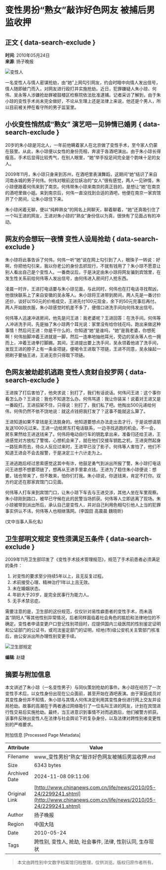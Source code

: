 # 变性男扮“熟女”敲诈好色网友 被捕后男监收押

## 正文 { data-search-exclude }


**时间**: 2010年05月24日  
**来源**: 扬子晚报  

![变性人](http://www.chinanews.com.cn/fileftp/2010/04/2010-04-23/U76P4T47D13180F981DT20100423110629.jpg)

一名变性人与情人密谋抢劫，由“她”上网勾引网友，约会时暗中向情人发出信号，情人随即破门而入，对网友进行殴打并实施抢劫。近日，犯罪嫌疑人朱小琼、何伟、吴永等人涉嫌抢劫罪被鼓楼区检察院依法批准逮捕。记者采访了解到，由于朱小琼的变性手术尚未完全做好，不论从生理上还是法律上来说，他还是个男人，所以目前被关押在看守所的男子监室里。

## 小伙变性悄然成“熟女” 演艺吧一见钟情已婚男 { data-search-exclude }

20岁的朱小琼是河北人，一年前他瞒着家人在北京做了变性手术，至今家人仍蒙在鼓里。从此，朱小琼便以女性的身份亮相，奔波于各酒吧演出。由于朱小琼长得瘦高，手术后显得比较秀气，在别人眼里，“她”举手投足间完全是个韵味十足的女人。

2009年11月，朱小琼只身来到苏州，在酒吧里表演舞蹈，这期间“她”结识了来自河南永城的男子何伟。何伟对眼前这位妖冶的“女人”很有感觉，两人一见钟情，朱小琼便跟着何伟来到了南京。何伟带朱小琼来南京的真正目的，是想让“她”在南京的酒吧里做小姐。来到南京后，何伟一直没找到合适的酒吧，他便在南京一家宾馆开了个房间，让朱小琼住下来。

朱小琼闲着无聊，便以“纯粹熟女”的网名上网聊天，聊着聊着，“她”还真吸引住了一个叫王进的网友，王进对朱小琼的“熟女”身份信以为真，很快有了见面占有的冲动。

## 网友约会想玩一夜情 变性人设局抢劫 { data-search-exclude }

朱小琼将此事告诉了何伟，何伟一听“她”说在网上勾引到了人，眼珠子一转说：好啊，你把他勾引来，我以你老公的身份去抓现行，不就有钱用了？朱小琼不愿意让别人看出自己是个变性人。一番商议后，于是决定由朱小琼将网友骗到宾馆里，在发生性关系前给何伟等人发出信号，由何伟进入房间打人抢东西。

凌晨一时许，王进打电话要与朱小琼见面，与此同时，何伟也在打电话寻找帮凶，他很快联系上了来自安徽的吴永等人。朱小琼将王进带到房间，两人先是一番讨价还价，谈好以150元的价格成交，王进先付100元现金，余下的50元完事后再付。两人开始脱衣服，朱小琼感觉时机差不多了，便借口进洗手间向何伟发出信号。

何伟等人迅速冲进房间，他先是问王进：我老婆呢？王进回答：在洗手间。何伟等人冲进洗手间，先是抽了朱小琼两个耳光说：家里没有给你钱花吗，跑出来做这种事情！然后问王进：你是干什么的，你知道“她”是谁吗，“她”是我老婆，你想死啊！何伟抬脚冲着王进就是一脚，然后一连串地抽他耳光，旁边的吴永等人也一拥而上，冲着王进拳打脚踢。其间，王进提出要上洗手间，吴永领着他进了洗手间，发现王进的脖子上有一条金项链，便喝令王进取下项链，王进不同意，吴永操起一把刷子要抽王进，王进无奈只得取下项链。

## 色网友被劫趁机逃跑 变性人贪财自投罗网 { data-search-exclude }

王进挨了打后害怕了，他央求说：别打了，我们有话说话。何伟问王进：这个事你看怎么办？王进说：我也不知道怎么办。何伟骂道：我让你装呆！说着对王进又是一番殴打。王进招架不住，只得说：别打了，我们私了吧。他掏出500元递给何伟，何伟仍然不依不饶地说：就这点钱把我打发了？这事不能就这么算了。

王进知道如果不拿钱是无法脱身的。他知道要想点办法走出去才行，于是说想请朋友送1000元过来。王进一边给房东打电话联系，一边寻找逃跑的机会。不一会，房东果然给王进送钱来了。何伟将电动自行车的钥匙拿出来，准备归还给王进，王进感觉对方放松了警惕，心想机会来了，就在他们交接车钥匙之机，王进突然起身一路狂奔而去，待众人反应过来时，王进早已没了影子。何伟等人害怕了，他们不知道王进会不会去报警，于是决定三十六计走为上。

王进逃跑后经过思索感觉这其中有诈，他鼓足勇气到派出所报了警。朱小琼打电话问王进想不想要项链了，想再从王进手里拿点钱。王进为了稳住朱小琼便说：想要，钱也带来了，但不敢来，怕你们打我。朱小琼说，你送钱来，肯定不打你。双方约定还在那家宾馆门口见面。

何伟等人打车来到宾馆门口，让朱小琼下车去与王进交涉，其他人坐在车里观察。朱小琼刚到路口，被早已守候在此的民警当场抓获。何伟等人立即逃离了现场。朱小琼被带到派出所后，承认自己是变性人，并对自己利用色相勾引他人上当的犯罪事实供认不讳，何伟等人也相继落网。(李国田 高晨晨 魏晓昕)

(文中当事人系化名)

## 卫生部明文规定 变性须满足五条件 { data-search-exclude }

2009年11月卫生部印发了《变性手术技术管理规范》，规范了手术前患者必须满足的条件：

1. 对变性的要求至少持续5年以上，且无反复过程。
2. 术前接受心理、精神治疗1年以上且无效。
3. 未在婚姻状态。
4. 年龄大于20岁，是完全民事行为能力人。
5. 无手术禁忌症。

需要注意的是，卫生部的这份规范，仅仅针对易性癖患者的变性手术，而未涵盖“阴阳人”等其他性别异常情况，后者同样面临着社会角色的尴尬和法律地位的不确定。变性者申请变更户口登记性别项目时，应提供国内三级医院的性别鉴定证明和公证部门的公证书，或司法鉴定部门的证明，经地(市)级公安机关主管部门核准后，由公安派出所办理性别变更手续。

![卫生部规定](http://www.chinanews.com.cn/fileftp/2010/04/2010-04-23/U76P4T47D13180F980DT20100423111451.jpg)

**编辑**: 赵婕

## 摘要与附加信息

<!-- tcd_abstract -->
本文讲述了朱小琼（一名变性男子）与同伙策划抢劫的事件。朱小琼在经历了一次变性手术后，以女性身份出现在公众面前，甚至开始在酒吧表演。由于家庭成员对其变性身份并不知情，朱小琼与其情人何伟决定利用其变性身份进行网上交友并设局抢劫。故事的高潮在于两者通过网络吸引了一位名叫王进的网友，计划在宾馆进行性交易后实施抢劫。最终，当王进意识到事情不对而逃跑后，他们被警方抓获。该事件反映出变性人在法律与社会舆论下的复杂身份，以及法律对跨性别者变更性别的严格要求。
<!-- tcd_abstract_end -->

附加信息 [Processed Page Metadata]

| Attribute       | Value                                  |
|-----------------|----------------------------------------|
| Filename        | www_变性男扮“熟女”敲诈好色网友被捕后男监收押.md                             |
| Size            | 6343 bytes                           |
| Archived Date   | 2024-11-08 09:11:06                             |
| Original Link   | [http://www.chinanews.com.cn/life/news/2010/05-24/2299241.shtml](http://www.chinanews.com.cn/life/news/2010/05-24/2299241.shtml)                       |
| Author          | 扬子晚报                               |
| Region          | 中国大陆                               |
| Date            | 2010-05-24                                 |
| Tags            | 跨性别, 变性人, 抢劫, 社会事件, 法律, 性别认同, 生存现状                                 |
>
> 本文由跨性别中文数字档案馆归档整理，仅供浏览。版权归原作者所有。
>